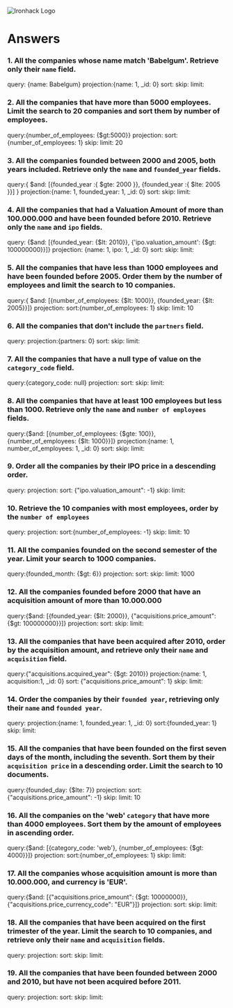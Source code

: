 ![Ironhack Logo](https://i.imgur.com/1QgrNNw.png)

# Answers

### 1. All the companies whose name match 'Babelgum'. Retrieve only their `name` field.

query: {name: Babelgum}
projection:{name: 1, _id: 0}
sort:
skip:
limit: 


### 2. All the companies that have more than 5000 employees. Limit the search to 20 companies and sort them by **number of employees**.

query:{number_of_employees: {$gt:5000}}
projection:
sort:{number_of_employees: 1}
skip:
limit: 20

### 3. All the companies founded between 2000 and 2005, both years included. Retrieve only the `name` and `founded_year` fields.

query:{ $and: [{founded_year :{ $gte: 2000 }}, {founded_year :{ $lte: 2005 }}] }
projection:{name: 1, founded_year: 1, _id: 0}
sort:
skip:
limit: 

### 4. All the companies that had a Valuation Amount of more than 100.000.000 and have been founded before 2010. Retrieve only the `name` and `ipo` fields.

query: {$and: [{founded_year: {$lt: 2010}}, {'ipo.valuation_amount': {$gt: 100000000}}]}
projection: {name: 1, ipo: 1, _id: 0}
sort:
skip:
limit: 

### 5. All the companies that have less than 1000 employees and have been founded before 2005. Order them by the number of employees and limit the search to 10 companies.

query:{ $and: [{number_of_employees: {$lt: 1000}}, {founded_year: {$lt: 2005}}]}
projection:
sort:{number_of_employees: 1}
skip:
limit: 10 

### 6. All the companies that don't include the `partners` field.

query:
projection:{partners: 0}
sort:
skip:
limit: 

### 7. All the companies that have a null type of value on the `category_code` field.

query:{category_code: null}
projection:
sort:
skip:
limit: 

### 8. All the companies that have at least 100 employees but less than 1000. Retrieve only the `name` and `number of employees` fields.
query:{$and: [{number_of_employees: {$gte: 100}}, {number_of_employees: {$lt: 1000}}]}
projection:{name: 1, number_of_employees: 1, _id: 0}
sort:
skip:
limit: 

### 9. Order all the companies by their IPO price in a descending order.

query:
projection:
sort: {"ipo.valuation_amount": -1}
skip:
limit: 

### 10. Retrieve the 10 companies with most employees, order by the `number of employees`

query:
projection:
sort:{number_of_employees: -1}
skip:
limit: 10

### 11. All the companies founded on the second semester of the year. Limit your search to 1000 companies.

query:{founded_month: {$gt: 6}}
projection:
sort:
skip:
limit: 1000

### 12. All the companies founded before 2000 that have an acquisition amount of more than 10.000.000

query:{$and: [{founded_year: {$lt: 2000}}, {"acquisitions.price_amount": {$gt: 100000000}}]}
projection:
sort:
skip:
limit: 

### 13. All the companies that have been acquired after 2010, order by the acquisition amount, and retrieve only their `name` and `acquisition` field.

query:{"acquisitions.acquired_year": {$gt: 2010}}
projection:{name: 1, acquisition:1, _id: 0}
sort: {"acquisitions.price_amount": 1}
skip:
limit: 

### 14. Order the companies by their `founded year`, retrieving only their `name` and `founded year`.

query:
projection:{name: 1, founded_year: 1, _id: 0}
sort:{founded_year: 1}
skip:
limit: 

### 15. All the companies that have been founded on the first seven days of the month, including the seventh. Sort them by their `acquisition price` in a descending order. Limit the search to 10 documents.

query:{founded_day: {$lte: 7}}
projection:
sort:{"acquisitions.price_amount": -1}
skip:
limit: 10

### 16. All the companies on the 'web' `category` that have more than 4000 employees. Sort them by the amount of employees in ascending order.

query:{$and: [{category_code: 'web'}, {number_of_employees: {$gt: 4000}}]}
projection:
sort:{number_of_employees: 1}
skip:
limit: 

### 17. All the companies whose acquisition amount is more than 10.000.000, and currency is 'EUR'.

query:{$and: [{"acquisitions.price_amount": {$gt: 10000000}}, {"acquisitions.price_currency_code": "EUR"}]}
projection:
sort:
skip:
limit: 

### 18. All the companies that have been acquired on the first trimester of the year. Limit the search to 10 companies, and retrieve only their `name` and `acquisition` fields.

query:
projection:
sort:
skip:
limit: 

### 19. All the companies that have been founded between 2000 and 2010, but have not been acquired before 2011.

query:
projection:
sort:
skip:
limit: 
